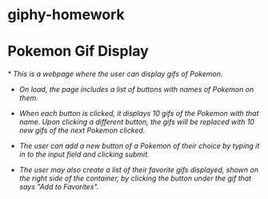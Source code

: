 # giphy-homework
<h1>Pokemon Gif Display</h1>

<h6>
* This is a webpage where the user can display gifs of Pokemon.

* On load, the page includes a list of buttons with names of Pokemon on them.

* When each button is clicked, it displays 10 gifs of the Pokemon with that name. Upon clicking a different button, the gifs will be replaced with 10 new gifs of the next Pokemon clicked.

* The user can add a new button of a Pokemon of their choice by typing it in to the input field and clicking submit.

* The user may also create a list of their favorite gifs displayed, shown on the right side of the container, by clicking the button under the gif that says "Add to Favorites".